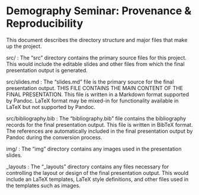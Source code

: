 # Demography Seminar: Provenance & Reproducibility

This document describes the directory structure and major files that 
make up the project.

src/
  : The “src” directory contains the primary source files for this 
project. This would include the editable slides and other files 
from which the final presentation output is generated.

src/slides.md
  : The “slides.md” file is the primary source for the final 
presentation output. THIS FILE CONTAINS THE MAIN CONTENT OF THE 
FINAL PRESENTATION. This file is written in a Markdown format 
supported by Pandoc. LaTeX format may be mixed-in for functionality 
available in LaTeX but not supported by Pandoc.

src/bibliography.bib
  : The “bibliography.bib” file contains the bibliography records for 
the final presentation output. This file is written in BibTeX 
format. The references are automatically included in the final 
presentation output by Pandoc during the conversion process.

img/
  : The “img” directory contains any images used in the presentation 
slides.

_layouts
  : The “_layouts” directory contains any files necessary for 
controlling the layout or design of the final presentation output. 
This would include an LaTeX templates, LaTeX style definitions, and 
other files used in the templates such as images.